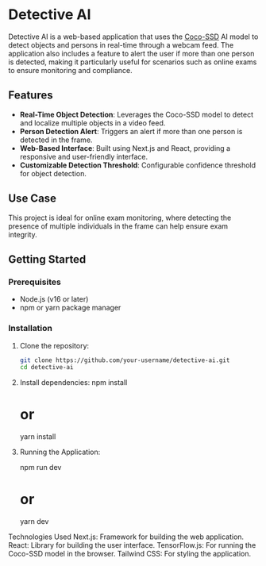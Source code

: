 # Detective AI

Detective AI is a web-based application that uses the [Coco-SSD](https://github.com/tensorflow/tfjs-models/tree/master/coco-ssd) AI model to detect objects and persons in real-time through a webcam feed. The application also includes a feature to alert the user if more than one person is detected, making it particularly useful for scenarios such as online exams to ensure monitoring and compliance.

## Features

- **Real-Time Object Detection**: Leverages the Coco-SSD model to detect and localize multiple objects in a video feed.
- **Person Detection Alert**: Triggers an alert if more than one person is detected in the frame.
- **Web-Based Interface**: Built using Next.js and React, providing a responsive and user-friendly interface.
- **Customizable Detection Threshold**: Configurable confidence threshold for object detection.

## Use Case

This project is ideal for online exam monitoring, where detecting the presence of multiple individuals in the frame can help ensure exam integrity.

## Getting Started

### Prerequisites

- Node.js (v16 or later)
- npm or yarn package manager

### Installation

1. Clone the repository:
   ```bash
   git clone https://github.com/your-username/detective-ai.git
   cd detective-ai

2. Install dependencies:
    npm install
    # or
    yarn install

3. Running the Application:

    npm run dev
    # or
    yarn dev


Technologies Used
Next.js: Framework for building the web application.
React: Library for building the user interface.
TensorFlow.js: For running the Coco-SSD model in the browser.
Tailwind CSS: For styling the application.